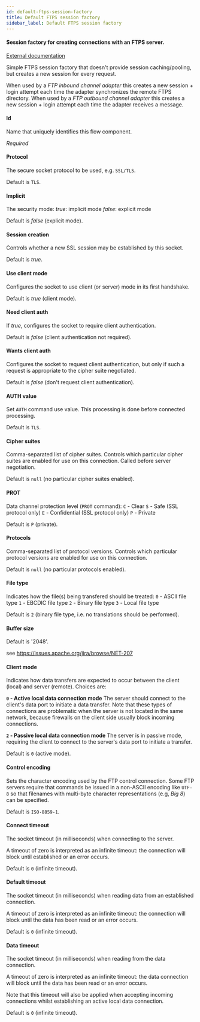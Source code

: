 ```yaml
---
id: default-ftps-session-factory
title: Default FTPS session factory
sidebar_label: Default FTPS session factory
---
```

#### Session factory for creating connections with an FTPS server.
<a href="https://docs.spring.io/spring-integration/docs/4.3.x/reference/html/ftp.html#ftp-session-factory" target="_blank">External documentation</a>

Simple FTPS session factory that doesn't provide session caching/pooling, but creates a new session for every request.

When used by a <i>FTP inbound channel adapter</i> this creates a new session + login attempt each time the adapter synchronizes the remote FTPS directory. When used by a <i>FTP outbound channel adapter</i> this creates a new session + login attempt each time the adapter receives a message.

#### Id
Name that uniquely identifies this flow component.

<i>Required</i>

#### Protocol
The secure socket protocol to be used, e.g. <code>SSL/TLS</code>.

Default is <code>TLS</code>.

#### Implicit
The security mode:
<i>true</i>: implicit mode
<i>false</i>: explicit mode

Default is <i>false</i> (explicit mode).

#### Session creation
Controls whether a new SSL session may be established by this socket.

Default is <i>true</i>.

#### Use client mode
Configures the socket to use client (or server) mode in its first handshake.

Default is <i>true</i> (client mode).

#### Need client auth
If <i>true</i>, configures the socket to require client authentication.

Default is <i>false</i> (client authentication not required).

#### Wants client auth
Configures the socket to request client authentication, but only if such a request is appropriate to the cipher suite negotiated.

Default is <i>false</i> (don't request client authentication).

#### AUTH value
Set <code>AUTH</code> command use value. This processing is done before connected processing.

Default is <code>TLS</code>.

#### Cipher suites
Comma-separated list of cipher suites. Controls which particular cipher suites are enabled for use on this connection. Called before server negotiation.

Default is <code>null</code> (no particular cipher suites enabled).

#### PROT
Data channel protection level (<code>PROT</code> command):
<code>C</code> - Clear
<code>S</code> - Safe (SSL protocol only)
<code>E</code> - Confidential (SSL protocol only)
<code>P</code> - Private

Default is <code>P</code> (private).

#### Protocols
Comma-separated list of protocol versions. Controls which particular protocol versions are enabled for use on this connection.

Default is <code>null</code> (no particular protocols enabled).

#### File type
Indicates how the file(s) being transfered should be treated:
<code>0</code> - ASCII file type
<code>1</code> - EBCDIC file type
<code>2</code> - Binary file type
<code>3</code> - Local file type

Default is <code>2</code> (binary file type, i.e. no translations should be performed).

#### Buffer size
Default is '2048'.

see https://issues.apache.org/jira/browse/NET-207

#### Client mode
Indicates how data transfers are expected to occur between the client (local) and server (remote). Choices are:

<b><code>0</code> - Active local data connection mode</b>
The server should connect to the client's data port to initiate a data transfer. Note that these types of connections are problematic when the server is not located in the same network, because firewalls on the client side usually block incoming connections.

<b><code>2</code> - Passive local data connection mode</b>
The server is in passive mode, requiring the client to connect to the server's data port to initiate a transfer.

Default is <code>0</code> (active mode).

#### Control encoding
Sets the character encoding used by the FTP control connection. Some FTP servers require that commands be issued in a non-ASCII encoding like <code>UTF-8</code> so that filenames with multi-byte character representations (e.g, <i>Big 8</i>) can be specified.

Default is <code>ISO-8859-1</code>.

#### Connect timeout
The socket timeout (in milliseconds) when connecting to the server.

A timeout of zero is interpreted as an infinite timeout: the connection will block until established or an error occurs.

Default is <code>0</code> (infinite timeout).

#### Default timeout
The socket timeout (in milliseconds) when reading data from an established connection.

A timeout of zero is interpreted as an infinite timeout: the connection will block until the data has been read or an error occurs.

Default is <code>0</code> (infinite timeout).

#### Data timeout
The socket timeout (in milliseconds) when reading from the data connection.

A timeout of zero is interpreted as an infinite timeout: the data connection will block until the data has been read or an error occurs.

Note that this timeout will also be applied when accepting incoming connections whilst establishing an active local data connection.

Default is <code>0</code> (infinite timeout).

